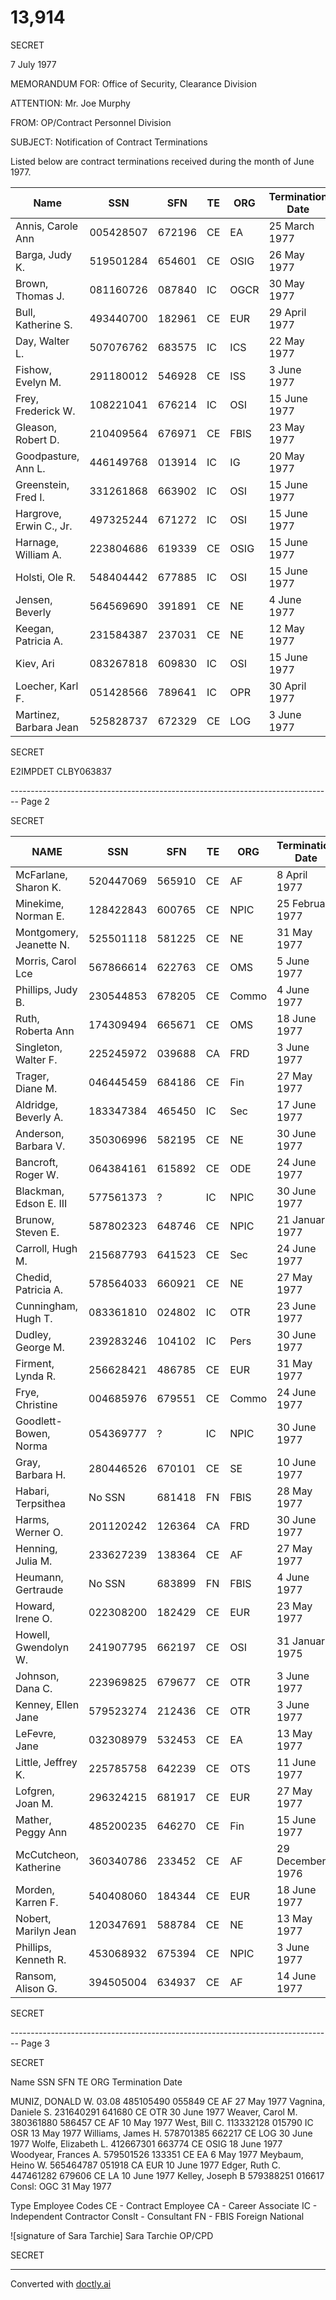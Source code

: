# 13,914

SECRET

7 July 1977

MEMORANDUM FOR: Office of Security, Clearance Division

ATTENTION: Mr. Joe Murphy

FROM: OP/Contract Personnel Division

SUBJECT: Notification of Contract Terminations

Listed below are contract terminations received during the month of June 1977.

| Name                    | SSN       | SFN    | TE  | ORG  | Termination Date |
| ----------------------- | --------- | ------ | --- | ---- | ---------------- |
| Annis, Carole Ann       | 005428507 | 672196 | CE  | EA   | 25 March 1977    |
| Barga, Judy K.          | 519501284 | 654601 | CE  | OSIG | 26 May 1977      |
| Brown, Thomas J.        | 081160726 | 087840 | IC  | OGCR | 30 May 1977      |
| Bull, Katherine S.      | 493440700 | 182961 | CE  | EUR  | 29 April 1977    |
| Day, Walter L.          | 507076762 | 683575 | IC  | ICS  | 22 May 1977      |
| Fishow, Evelyn M.       | 291180012 | 546928 | CE  | ISS  | 3 June 1977      |
| Frey, Frederick W.      | 108221041 | 676214 | IC  | OSI  | 15 June 1977     |
| Gleason, Robert D.      | 210409564 | 676971 | CE  | FBIS | 23 May 1977      |
| Goodpasture, Ann L.     | 446149768 | 013914 | IC  | IG   | 20 May 1977      |
| Greenstein, Fred I.     | 331261868 | 663902 | IC  | OSI  | 15 June 1977     |
| Hargrove, Erwin C., Jr. | 497325244 | 671272 | IC  | OSI  | 15 June 1977     |
| Harnage, William A.     | 223804686 | 619339 | CE  | OSIG | 15 June 1977     |
| Holsti, Ole R.          | 548404442 | 677885 | IC  | OSI  | 15 June 1977     |
| Jensen, Beverly         | 564569690 | 391891 | CE  | NE   | 4 June 1977      |
| Keegan, Patricia A.     | 231584387 | 237031 | CE  | NE   | 12 May 1977      |
| Kiev, Ari               | 083267818 | 609830 | IC  | OSI  | 15 June 1977     |
| Loecher, Karl F.        | 051428566 | 789641 | IC  | OPR  | 30 April 1977    |
| Martinez, Barbara Jean  | 525828737 | 672329 | CE  | LOG  | 3 June 1977      |

SECRET

E2IMPDET
CLBY063837


-------------------------------------------------------------------------------- Page 2

SECRET

| NAME                    | SSN       | SFN    | TE  | ORG   | Termination Date |
| ----------------------- | --------- | ------ | --- | ----- | ---------------- |
| McFarlane, Sharon K.    | 520447069 | 565910 | CE  | AF    | 8 April 1977     |
| Minekime, Norman E.     | 128422843 | 600765 | CE  | NPIC  | 25 February 1977 |
| Montgomery, Jeanette N. | 525501118 | 581225 | CE  | NE    | 31 May 1977      |
| Morris, Carol Lce       | 567866614 | 622763 | CE  | OMS   | 5 June 1977      |
| Phillips, Judy B.       | 230544853 | 678205 | CE  | Commo | 4 June 1977      |
| Ruth, Roberta Ann       | 174309494 | 665671 | CE  | OMS   | 18 June 1977     |
| Singleton, Walter F.    | 225245972 | 039688 | CA  | FRD   | 3 June 1977      |
| Trager, Diane M.        | 046445459 | 684186 | CE  | Fin   | 27 May 1977      |
| Aldridge, Beverly A.    | 183347384 | 465450 | IC  | Sec   | 17 June 1977     |
| Anderson, Barbara V.    | 350306996 | 582195 | CE  | NE    | 30 June 1977     |
| Bancroft, Roger W.      | 064384161 | 615892 | CE  | ODE   | 24 June 1977     |
| Blackman, Edson E. III  | 577561373 | ?      | IC  | NPIC  | 30 June 1977     |
| Brunow, Steven E.       | 587802323 | 648746 | CE  | NPIC  | 21 January 1977  |
| Carroll, Hugh M.        | 215687793 | 641523 | CE  | Sec   | 24 June 1977     |
| Chedid, Patricia A.     | 578564033 | 660921 | CE  | NE    | 27 May 1977      |
| Cunningham, Hugh T.     | 083361810 | 024802 | IC  | OTR   | 23 June 1977     |
| Dudley, George M.       | 239283246 | 104102 | IC  | Pers  | 30 June 1977     |
| Firment, Lynda R.       | 256628421 | 486785 | CE  | EUR   | 31 May 1977      |
| Frye, Christine         | 004685976 | 679551 | CE  | Commo | 24 June 1977     |
| Goodlett-Bowen, Norma   | 054369777 | ?      | IC  | NPIC  | 30 June 1977     |
| Gray, Barbara H.        | 280446526 | 670101 | CE  | SE    | 10 June 1977     |
| Habari, Terpsithea      | No SSN    | 681418 | FN  | FBIS  | 28 May 1977      |
| Harms, Werner O.        | 201120242 | 126364 | CA  | FRD   | 30 June 1977     |
| Henning, Julia M.       | 233627239 | 138364 | CE  | AF    | 27 May 1977      |
| Heumann, Gertraude      | No SSN    | 683899 | FN  | FBIS  | 4 June 1977      |
| Howard, Irene O.        | 022308200 | 182429 | CE  | EUR   | 23 May 1977      |
| Howell, Gwendolyn W.    | 241907795 | 662197 | CE  | OSI   | 31 January 1975  |
| Johnson, Dana C.        | 223969825 | 679677 | CE  | OTR   | 3 June 1977      |
| Kenney, Ellen Jane      | 579523274 | 212436 | CE  | OTR   | 3 June 1977      |
| LeFevre, Jane           | 032308979 | 532453 | CE  | EA    | 13 May 1977      |
| Little, Jeffrey K.      | 225785758 | 642239 | CE  | OTS   | 11 June 1977     |
| Lofgren, Joan M.        | 296324215 | 681917 | CE  | EUR   | 27 May 1977      |
| Mather, Peggy Ann       | 485200235 | 646270 | CE  | Fin   | 15 June 1977     |
| McCutcheon, Katherine   | 360340786 | 233452 | CE  | AF    | 29 December 1976 |
| Morden, Karren F.       | 540408060 | 184344 | CE  | EUR   | 18 June 1977     |
| Nobert, Marilyn Jean    | 120347691 | 588784 | CE  | NE    | 13 May 1977      |
| Phillips, Kenneth R.    | 453068932 | 675394 | CE  | NPIC  | 3 June 1977      |
| Ransom, Alison G.       | 394505004 | 634937 | CE  | AF    | 14 June 1977     |

SECRET


-------------------------------------------------------------------------------- Page 3

SECRET

Name SSN SFN TE ORG Termination Date

MUNIZ, DONALD W. 03.08
485105490 055849 CE AF 27 May 1977
Vagnina, Daniele S. 231640291 641680 CE OTR 30 June 1977
Weaver, Carol M. 380361880 586457 CE AF 10 May 1977
West, Bill C. 113332128 015790 IC OSR 13 May 1977
Williams, James H. 578701385 662217 CE LOG 30 June 1977
Wolfe, Elizabeth L. 412667301 663774 CE OSIG 18 June 1977
Woodyear, Frances A. 579501526 133351 CE EA 6 May 1977
Meybaum, Heino W. 565464787 051918 CA EUR 10 June 1977
Edger, Ruth C. 447461282 679606 CE LA 10 June 1977
Kelley, Joseph B 579388251 016617 Consl: OGC 31 May 1977

Type Employee Codes
CE - Contract Employee
CA - Career Associate
IC - Independent Contractor
Conslt - Consultant
FN - FBIS Foreign National

![signature of Sara Tarchie]
Sara Tarchie
OP/CPD

SECRET


---
Converted with [doctly.ai](https://doctly.ai)